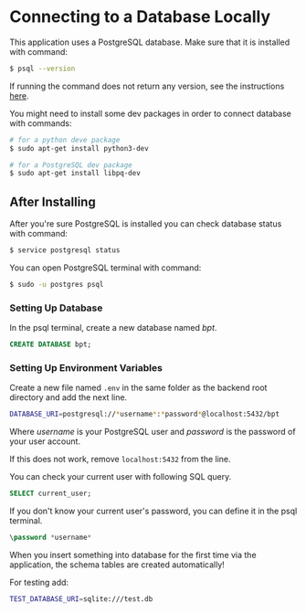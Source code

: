# Connecting to a Database Locally

This application uses a PostgreSQL database. Make sure that it is installed with command:

```sh
$ psql --version
```

If running the command does not return any version, see the instructions [here](https://www.postgresql.org/download/).

You might need to install some dev packages in order to connect database with commands:

```sh
# for a python deve package
$ sudo apt-get install python3-dev

# for a PostgreSQL dev package
$ sudo apt-get install libpq-dev
```

## After Installing

After you're sure PostgreSQL is installed you can check database status with command:

```sh
$ service postgresql status
```

You can open PostgreSQL terminal with command:

```sh
$ sudo -u postgres psql
```

### Setting Up Database

In the psql terminal, create a new database named *bpt*.

```sql
CREATE DATABASE bpt;
```

### Setting Up Environment Variables

Create a new file named `.env` in the same folder as the backend root directory and add the next line.

```sh
DATABASE_URI=postgresql://*username*:*password*@localhost:5432/bpt
```

Where *username* is your PostgreSQL user and *password* is the password of your user account.

If this does not work, remove `localhost:5432` from the line.

You can check your current user with following SQL query.

```sql
SELECT current_user;
```

If you don't know your current user's password, you can define it in the psql terminal.

```sql
\password *username*
```

When you insert something into database for the first time via the application, the schema tables are created automatically!

For testing add:

```sh
TEST_DATABASE_URI=sqlite:///test.db
```
